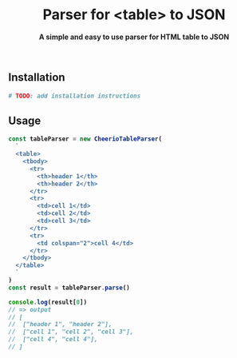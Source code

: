 <div align="center">
	<h1>Parser for &lttable&gt to JSON</h1>
	<p>
		<b>A simple and easy to use parser for HTML table to JSON
	</p>
	<br />
</div>

## Installation

```sh
# TODO: add installation instructions

```

## Usage

```ts
const tableParser = new CheerioTableParser(
  `
  <table>
    <tbody>
      <tr>
        <th>header 1</th>
        <th>header 2</th>
      </tr>
      <tr>
        <td>cell 1</td>
        <td>cell 2</td>
        <td>cell 3</td>
      </tr>
      <tr>
        <td colspan="2">cell 4</td>
      </tr>
    </tbody>
  </table>
  `
)
const result = tableParser.parse()

console.log(result[0])
// => output
// [
//  ["header 1", "header 2"],
//  ["cell 1", "cell 2", "cell 3"],
//  ["cell 4", "cell 4"],
// ]
```

